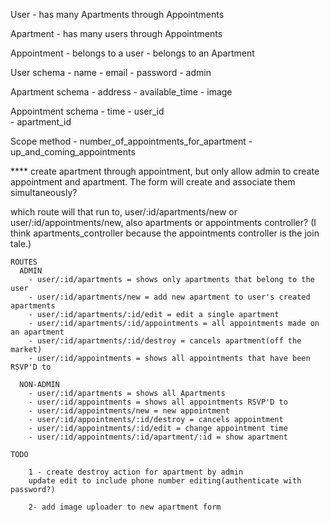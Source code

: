 User
    - has many Apartments through Appointments

Apartment
    - has many users through Appointments

Appointment
    - belongs to a user
    - belongs to an Apartment    


User schema
    - name
    - email
    - password
    - admin

Apartment schema
    - address
    - available_time
    - image

Appointment schema
    - time
    - user_id   
    - apartment_id

Scope method
    - number_of_appointments_for_apartment
    - up_and_coming_appointments


**** create apartment through appointment, but only allow admin to create appointment and apartment. The form will create and associate them simultaneously?  

which route will that run to, user/:id/apartments/new or user/:id/appointments/new, also apartments or appointments controller? (I think apartments_controller because the appointments controller is the join tale.)



    ROUTES
      ADMIN
        - user/:id/apartments = shows only apartments that belong to the user
        - user/:id/apartments/new = add new apartment to user's created apartments
        - user/:id/apartments/:id/edit = edit a single apartment
        - user/:id/apartments/:id/appointments = all appointments made on an apartment
        - user/:id/apartments/:id/destroy = cancels apartment(off the market)
        - user/:id/appointments = shows all appointments that have been RSVP'D to

      NON-ADMIN
        - user/:id/apartments = shows all Apartments
        - user/:id/appointments = shows all appointments RSVP'D to
        - user/:id/appointments/new = new appointment
        - user/:id/appointments/:id/destroy = cancels appointment
        - user/:id/appointments/:id/edit = change appointment time
        - user/:id/appointments/:id/apartment/:id = show apartment

    TODO

        1 - create destroy action for apartment by admin
        update edit to include phone number editing(authenticate with password?)

        2- add image uploader to new apartment form
